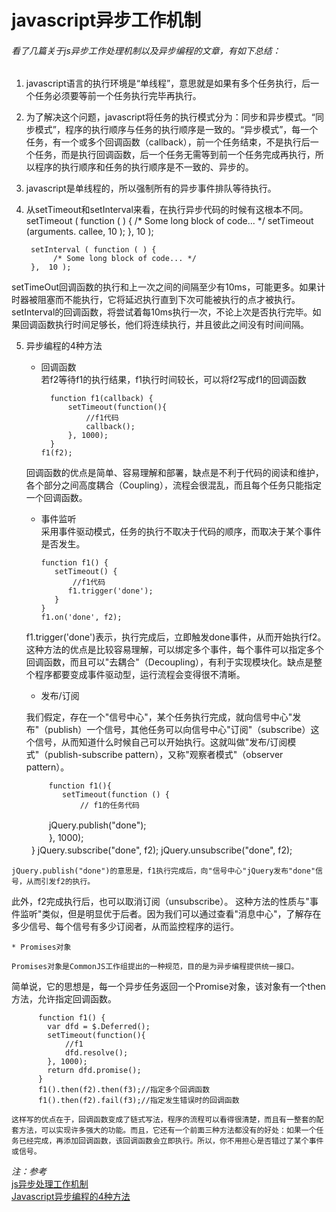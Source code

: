 # javascript异步工作机制

###### 看了几篇关于js异步工作处理机制以及异步编程的文章，有如下总结：

1. javascript语言的执行环境是“单线程”，意思就是如果有多个任务执行，后一个任务必须要等前一个任务执行完毕再执行。

2. 为了解决这个问题，javascript将任务的执行模式分为：同步和异步模式。“同步模式”，程序的执行顺序与任务的执行顺序是一致的。“异步模式”，每一个任务，有一个或多个回调函数（callback），前一个任务结束，不是执行后一个任务，而是执行回调函数，后一个任务无需等到前一个任务完成再执行，所以程序的执行顺序和任务的执行顺序是不一致的、异步的。

3. javascript是单线程的，所以强制所有的异步事件排队等待执行。

4. 从setTimeout和setInterval来看，在执行异步代码的时候有这根本不同。  
        setTimeout ( function ( ) { 
              /* Some long block of code... */ 
              setTimeout (arguments. callee,  10 ); 
        },  10 ); 
    
        setInterval ( function ( ) { 
             /* Some long block of code... */ 
        },  10 );  
    
  setTimeOut回调函数的执行和上一次之间的间隔至少有10ms，可能更多。如果计时器被阻塞而不能执行，它将延迟执行直到下次可能被执行的点才被执行。  
  setInterval的回调函数，将尝试着每10ms执行一次，不论上次是否执行完毕。如果回调函数执行时间足够长，他们将连续执行，并且彼此之间没有时间间隔。

5. 异步编程的4种方法
    * 回调函数  
        若f2等待f1的执行结果，f1执行时间较长，可以将f2写成f1的回调函数  

            function f1(callback) {
                setTimeout(function(){
                    //f1代码
                    callback();
                }, 1000);
            }
          f1(f2);
    回调函数的优点是简单、容易理解和部署，缺点是不利于代码的阅读和维护，各个部分之间高度耦合（Coupling），流程会很混乱，而且每个任务只能指定一个回调函数。

    * 事件监听  
       采用事件驱动模式，任务的执行不取决于代码的顺序，而取决于某个事件是否发生。
        
          function f1() {
             setTimeout() {
                 //f1代码
                f1.trigger('done');
             }           
          }
          f1.on('done', f2);

    f1.trigger('done')表示，执行完成后，立即触发done事件，从而开始执行f2。
    这种方法的优点是比较容易理解，可以绑定多个事件，每个事件可以指定多个回调函数，而且可以"去耦合"（Decoupling），有利于实现模块化。缺点是整个程序都要变成事件驱动型，运行流程会变得很不清晰。

    * 发布/订阅

    我们假定，存在一个"信号中心"，某个任务执行完成，就向信号中心"发布"（publish）一个信号，其他任务可以向信号中心"订阅"（subscribe）这个信号，从而知道什么时候自己可以开始执行。这就叫做"发布/订阅模式"（publish-subscribe pattern），又称"观察者模式"（observer pattern）。

            function f1(){
               setTimeout(function () { 
                   // f1的任务代码  
　　　　       jQuery.publish("done");  
　　　　   }, 1000);  
　　      }
            jQuery.subscribe("done", f2);
            jQuery.unsubscribe("done", f2);

    jQuery.publish("done")的意思是，f1执行完成后，向"信号中心"jQuery发布"done"信号，从而引发f2的执行。
此外，f2完成执行后，也可以取消订阅（unsubscribe）。
这种方法的性质与"事件监听"类似，但是明显优于后者。因为我们可以通过查看"消息中心"，了解存在多少信号、每个信号有多少订阅者，从而监控程序的运行。

    * Promises对象

    Promises对象是CommonJS工作组提出的一种规范，目的是为异步编程提供统一接口。
简单说，它的思想是，每一个异步任务返回一个Promise对象，该对象有一个then方法，允许指定回调函数。

          function f1() {
            var dfd = $.Deferred();
            setTimeout(function(){
                //f1
                dfd.resolve();
            }, 1000);
            return dfd.promise();
          }
          f1().then(f2).then(f3);//指定多个回调函数
          f1().then(f2).fail(f3);//指定发生错误时的回调函数

    这样写的优点在于，回调函数变成了链式写法，程序的流程可以看得很清楚，而且有一整套的配套方法，可以实现许多强大的功能。而且，它还有一个前面三种方法都没有的好处：如果一个任务已经完成，再添加回调函数，该回调函数会立即执行。所以，你不用担心是否错过了某个事件或信号。


*注：参考*  
    [js异步处理工作机制](http://www.open-open.com/lib/view/open1403399304356.html)  
    [Javascript异步编程的4种方法](http://www.ruanyifeng.com/blog/2012/12/asynchronous%EF%BC%BFjavascript.html)
